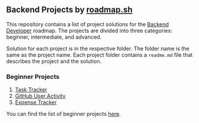 ## Backend Projects by [roadmap.sh](https://roadmap.sh)

This repository contains a list of project solutions for the [Backend Developer](https://roadmap.sh/backend) roadmap. The projects are divided into three categories: beginner, intermediate, and advanced.

Solution for each project is in the respective folder. The folder name is the same as the project name. Each project folder contains a `readme.md` file that describes the project and the solution.

### Beginner Projects

1. [Task Tracker](https://roadmap.sh/projects/task-tracker)
2. [GitHub User Activity](https://roadmap.sh/projects/github-user-activity)
3. [Expense Tracker](https://roadmap.sh/projects/expense-tracker)

You can find the list of beginner projects [here](https://roadmap.sh/backend/projects?difficulty=beginner).